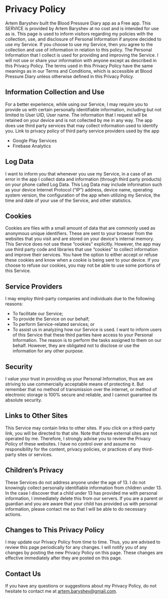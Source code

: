 # Privacy Policy
Artem Baryshev built the Blood Pressure Diary app as a Free app. This SERVICE is provided by Artem
Baryshev at no cost and is intended for use as is.
This page is used to inform visitors regarding my policies with the collection, use, and disclosure of
Personal Information if anyone decided to use my Service.
If you choose to use my Service, then you agree to the collection and use of information in relation to
this policy. The Personal Information that I collect is used for providing and improving the Service. I will
not use or share your information with anyone except as described in this Privacy Policy.
The terms used in this Privacy Policy have the same meanings as in our Terms and Conditions, which
is accessible at Blood Pressure Diary unless otherwise defined in this Privacy Policy.
## Information Collection and Use
For a better experience, while using our Service, I may require you to provide us with certain personally
identifiable information, including but not limited to User UID, User name. The information that I request
will be retained on your device and is not collected by me in any way.
The app does use third party services that may collect information used to identify you.
Link to privacy policy of third party service providers used by the app
* Google Play Services
* Firebase Analytics
## Log Data
I want to inform you that whenever you use my Service, in a case of an error in the app I collect data
and information (through third party products) on your phone called Log Data. This Log Data may
include information such as your device Internet Protocol (“IP”) address, device name, operating
system version, the configuration of the app when utilizing my Service, the time and date of your use of
the Service, and other statistics.
## Cookies
Cookies are files with a small amount of data that are commonly used as anonymous unique identifiers.
These are sent to your browser from the websites that you visit and are stored on your device's internal
memory.
This Service does not use these “cookies” explicitly. However, the app may use third party code and
libraries that use “cookies” to collect information and improve their services. You have the option to
either accept or refuse these cookies and know when a cookie is being sent to your device. If you
choose to refuse our cookies, you may not be able to use some portions of this Service.
## Service Providers
I may employ third-party companies and individuals due to the following reasons:
* To facilitate our Service;
* To provide the Service on our behalf;
* To perform Service-related services; or
* To assist us in analyzing how our Service is used.
I want to inform users of this Service that these third parties have access to your Personal Information.
The reason is to perform the tasks assigned to them on our behalf. However, they are obligated not to
disclose or use the information for any other purpose.
## Security
I value your trust in providing us your Personal Information, thus we are striving to use commercially
acceptable means of protecting it. But remember that no method of transmission over the internet, or
method of electronic storage is 100% secure and reliable, and I cannot guarantee its absolute security.
## Links to Other Sites
This Service may contain links to other sites. If you click on a third-party link, you will be directed to that
site. Note that these external sites are not operated by me. Therefore, I strongly advise you to review
the Privacy Policy of these websites. I have no control over and assume no responsibility for the
content, privacy policies, or practices of any third-party sites or services.
## Children’s Privacy
These Services do not address anyone under the age of 13. I do not knowingly collect personally
identifiable information from children under 13. In the case I discover that a child under 13 has provided
me with personal information, I immediately delete this from our servers. If you are a parent or guardian
and you are aware that your child has provided us with personal information, please contact me so that
I will be able to do necessary actions.
## Changes to This Privacy Policy
I may update our Privacy Policy from time to time. Thus, you are advised to review this page
periodically for any changes. I will notify you of any changes by posting the new Privacy Policy on this
page. These changes are effective immediately after they are posted on this page.
## Contact Us
If you have any questions or suggestions about my Privacy Policy, do not hesitate to contact me at
artem.baryshev@gmail.com.
